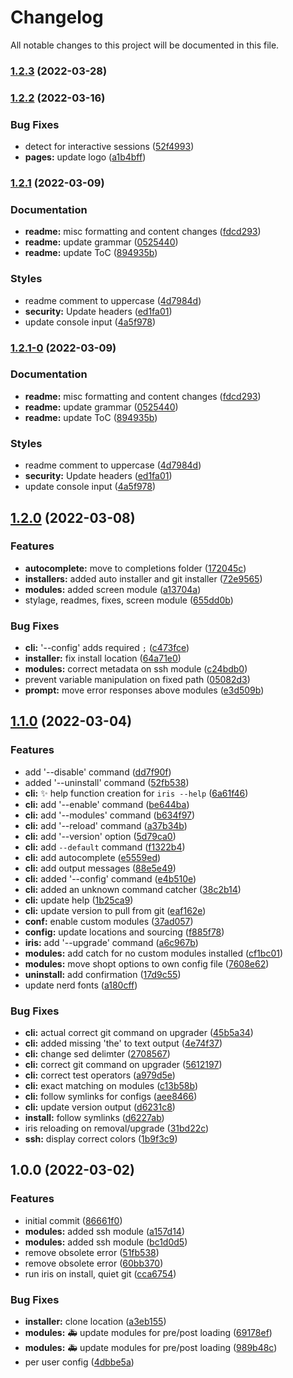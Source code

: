 # Changelog

All notable changes to this project will be documented in this file.

### [1.2.3](https://github.com/mschf-dev/iris/compare/v1.2.2...v1.2.3) (2022-03-28)

### [1.2.2](https://github.com/mschf-dev/iris/compare/v1.2.1...v1.2.2) (2022-03-16)


### Bug Fixes

* detect for interactive sessions ([52f4993](https://github.com/mschf-dev/iris/commit/52f499339445aa243bd1d1a84dba59c687cc680d))
* **pages:** update logo ([a1b4bff](https://github.com/mschf-dev/iris/commit/a1b4bff0f4c2d51f4eea297f8062f77f45bdcf48))

### [1.2.1](https://github.com/mschf-dev/iris/compare/v1.2.0...v1.2.1) (2022-03-09)


### Documentation

* **readme:** misc formatting and content changes ([fdcd293](https://github.com/mschf-dev/iris/commit/fdcd293b8230e60ca5d312e75c7c5a2ffb4c1d9e))
* **readme:** update grammar ([0525440](https://github.com/mschf-dev/iris/commit/05254400083f49505c09f68139d77f43beab5039))
* **readme:** update ToC ([894935b](https://github.com/mschf-dev/iris/commit/894935b33c65622cbe2ddcfd7e0d8184679a9091))


### Styles

* readme comment to uppercase ([4d7984d](https://github.com/mschf-dev/iris/commit/4d7984db465f309ac3547b88f3b3270a389a2095))
* **security:** Update headers ([ed1fa01](https://github.com/mschf-dev/iris/commit/ed1fa01a8a8b5ca5e201f63118d69f5b3a5b982b))
* update console input ([4a5f978](https://github.com/mschf-dev/iris/commit/4a5f9787d56d98ec286302aef25d1363d77292f0))

### [1.2.1-0](https://github.com/mschf-dev/iris/compare/v1.2.0...v1.2.1-0) (2022-03-09)


### Documentation

* **readme:** misc formatting and content changes ([fdcd293](https://github.com/mschf-dev/iris/commit/fdcd293b8230e60ca5d312e75c7c5a2ffb4c1d9e))
* **readme:** update grammar ([0525440](https://github.com/mschf-dev/iris/commit/05254400083f49505c09f68139d77f43beab5039))
* **readme:** update ToC ([894935b](https://github.com/mschf-dev/iris/commit/894935b33c65622cbe2ddcfd7e0d8184679a9091))


### Styles

* readme comment to uppercase ([4d7984d](https://github.com/mschf-dev/iris/commit/4d7984db465f309ac3547b88f3b3270a389a2095))
* **security:** Update headers ([ed1fa01](https://github.com/mschf-dev/iris/commit/ed1fa01a8a8b5ca5e201f63118d69f5b3a5b982b))
* update console input ([4a5f978](https://github.com/mschf-dev/iris/commit/4a5f9787d56d98ec286302aef25d1363d77292f0))

## [1.2.0](https://github.com/mschf-dev/iris/compare/v1.1.0...v1.2.0) (2022-03-08)


### Features

* **autocomplete:** move to completions folder ([172045c](https://github.com/mschf-dev/iris/commit/172045c52d81048e7c4ddb88efce9531c3b4b724))
* **installers:** added auto installer and git installer ([72e9565](https://github.com/mschf-dev/iris/commit/72e9565775652f690daea5bd9870afd61af66305))
* **modules:** added screen module ([a13704a](https://github.com/mschf-dev/iris/commit/a13704af775a520d210e7d4dc2499ee1562eb8d5))
* stylage, readmes, fixes, screen module ([655dd0b](https://github.com/mschf-dev/iris/commit/655dd0b792c58b9ae26cab905a794bfc22724818))


### Bug Fixes

* **cli:** '--config' adds required `;` ([c473fce](https://github.com/mschf-dev/iris/commit/c473fcedd5da3317f1034cacb11a5c05524a0767))
* **installer:** fix install location ([64a71e0](https://github.com/mschf-dev/iris/commit/64a71e08c46dffd76ed5089cbe52adf20428beb0))
* **modules:** correct metadata on ssh module ([c24bdb0](https://github.com/mschf-dev/iris/commit/c24bdb0ec36b2356a9235376d7547c8e067b83d2))
* prevent variable manipulation on fixed path ([05082d3](https://github.com/mschf-dev/iris/commit/05082d3bc830e04d2f2c36351fd4fb98e5db7c7a))
* **prompt:** move error responses above modules ([e3d509b](https://github.com/mschf-dev/iris/commit/e3d509bbb3ab3a1e513407a88eabb3dd172996ea))

## [1.1.0](https://github.com/mschf-dev/iris/compare/v1.0.0...v1.1.0) (2022-03-04)


### Features

* add '--disable' command ([dd7f90f](https://github.com/mschf-dev/iris/commit/dd7f90fc267bbdc59147b3232373fb39ab8d3177))
* added '--uninstall' command ([52fb538](https://github.com/mschf-dev/iris/commit/52fb538217800cd0aee0ce6ce9ab66a5ddc26df1))
* **cli:** :sparkles: help function creation for `iris --help` ([6a61f46](https://github.com/mschf-dev/iris/commit/6a61f4631d3f1890f44e15abd035f3873a005a5c))
* **cli:** add '--enable' command ([be644ba](https://github.com/mschf-dev/iris/commit/be644ba531ab8c7fe30004c24825c223fe1d1a10))
* **cli:** add '--modules' command ([b634f97](https://github.com/mschf-dev/iris/commit/b634f978feff2f8d13c11098304dd5d229dcf2cc))
* **cli:** add '--reload' command ([a37b34b](https://github.com/mschf-dev/iris/commit/a37b34baf2abf92edf215e0f19d82e010709109a))
* **cli:** add '--version' option ([5d79ca0](https://github.com/mschf-dev/iris/commit/5d79ca0b95a7749d2c6d3789a721db892fd553b2))
* **cli:** add `--default` command ([f1322b4](https://github.com/mschf-dev/iris/commit/f1322b4eed05bd0d1cc511ca54f8b67736df84c5))
* **cli:** add autocomplete ([e5559ed](https://github.com/mschf-dev/iris/commit/e5559ed2276693fd2979ade6edc388d627d2b59f))
* **cli:** add output messages ([88e5e49](https://github.com/mschf-dev/iris/commit/88e5e49e7aa6db2aefc3329b0134531cbfd48935))
* **cli:** added '--config' command ([e4b510e](https://github.com/mschf-dev/iris/commit/e4b510e12204559558e851297b16f80609961fdc))
* **cli:** added an unknown command catcher ([38c2b14](https://github.com/mschf-dev/iris/commit/38c2b14a92785d25bd028bbf8b0a72dbac9665c2))
* **cli:** update help ([1b25ca9](https://github.com/mschf-dev/iris/commit/1b25ca9584e9c7c57b5645236cbb0b4614281acb))
* **cli:** update version to pull from git ([eaf162e](https://github.com/mschf-dev/iris/commit/eaf162e21f9e691d1efe6cd0e604897ecc0179cb))
* **conf:** enable custom modules ([37ad057](https://github.com/mschf-dev/iris/commit/37ad0577a1008f01799c6b7f6dcc0ade6c7ad2f8))
* **config:** update locations and sourcing ([f885f78](https://github.com/mschf-dev/iris/commit/f885f78662578a174ac91820e7167df48d33e627))
* **iris:** add '--upgrade' command ([a6c967b](https://github.com/mschf-dev/iris/commit/a6c967b5b1cc7244bd63f84456f4a5886c1283a6))
* **modules:** add catch for no custom modules installed ([cf1bc01](https://github.com/mschf-dev/iris/commit/cf1bc01e9f359a31f89db0a0eab767d0c04d898c))
* **modules:** move shopt options to own config file ([7608e62](https://github.com/mschf-dev/iris/commit/7608e621f479b94a17bced98335087fb6838fd50))
* **uninstall:** add confirmation ([17d9c55](https://github.com/mschf-dev/iris/commit/17d9c55af1829c985208695b058e5c7ee48d3e15))
* update nerd fonts ([a180cff](https://github.com/mschf-dev/iris/commit/a180cff29af93241915e07d1456baa55fa4e35cc))


### Bug Fixes

* **cli:** actual correct git command on upgrader ([45b5a34](https://github.com/mschf-dev/iris/commit/45b5a346bdc75abbdea9ab27a31720b7bdee44bd))
* **cli:** added missing 'the' to text output ([4e74f37](https://github.com/mschf-dev/iris/commit/4e74f37092c528241035f2b15ce12352fae6a7d3))
* **cli:** change sed delimter ([2708567](https://github.com/mschf-dev/iris/commit/270856773a1da397d1d5b818d85ac93bd7cccf13))
* **cli:** correct git command on upgrader ([5612197](https://github.com/mschf-dev/iris/commit/5612197185fbbc7ff7423e24373e5e908dc7d093))
* **cli:** correct test operators ([a979d5e](https://github.com/mschf-dev/iris/commit/a979d5e29d5f42b442c491f9c69fcb307639df88))
* **cli:** exact matching on modules ([c13b58b](https://github.com/mschf-dev/iris/commit/c13b58b578b3cc357b953248180387b44f4405a6))
* **cli:** follow symlinks for configs ([aee8466](https://github.com/mschf-dev/iris/commit/aee846634006f399813f0184d5cb6cb7f490c79d))
* **cli:** update version output ([d6231c8](https://github.com/mschf-dev/iris/commit/d6231c8f567cceb38e2622f72a8b987e2b72388f))
* **install:** follow symlinks ([d6227ab](https://github.com/mschf-dev/iris/commit/d6227abecf27e1ad01ef1393d1cfd8d5f99766fd))
* iris reloading on removal/upgrade ([31bd22c](https://github.com/mschf-dev/iris/commit/31bd22c15a23a9284548a86cdfbf873e61c4c564))
* **ssh:** display correct colors ([1b9f3c9](https://github.com/mschf-dev/iris/commit/1b9f3c9204cb2657bd2ba638491bc9e1d2c3b65f))

## 1.0.0 (2022-03-02)


### Features

* initial commit ([86661f0](https://github.com/mschf-dev/iris/commit/86661f06fb2a91c09550961d36f7e0a31e8409c6))
* **modules:** added ssh module ([a157d14](https://github.com/mschf-dev/iris/commit/a157d149bbdea35bbc9014f1c556a507e7d40be0))
* **modules:** added ssh module ([bc1d0d5](https://github.com/mschf-dev/iris/commit/bc1d0d54c45c10010c8e9f74a43fc3f4b6c63f52))
* remove obsolete error ([51fb538](https://github.com/mschf-dev/iris/commit/51fb538b7856e57e3665454c78873ce2590b4025))
* remove obsolete error ([60bb370](https://github.com/mschf-dev/iris/commit/60bb3701cfc57e13af91a12acbbaa4947be5f7ca))
* run iris on install, quiet git ([cca6754](https://github.com/mschf-dev/iris/commit/cca675413cb36d9493b95c46ba29b8c449717fe9))


### Bug Fixes

* **installer:** clone location ([a3eb155](https://github.com/mschf-dev/iris/commit/a3eb155a0ea94cc055290b195028261bd8c8aaec))
* **modules:** :ambulance: update modules for pre/post loading ([69178ef](https://github.com/mschf-dev/iris/commit/69178efad6f7840e7f0be82dab8e49aeb8fc8fd7))
* **modules:** :ambulance: update modules for pre/post loading ([989b48c](https://github.com/mschf-dev/iris/commit/989b48cd593bc6584aee85fc3749e983f751efd1))
* per user config ([4dbbe5a](https://github.com/mschf-dev/iris/commit/4dbbe5acb18e22b3678d3e65a029f8f37e203835))
